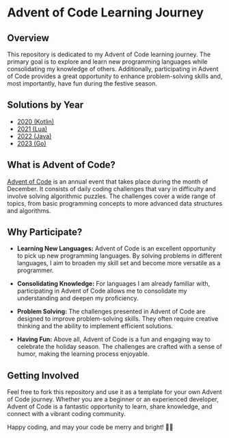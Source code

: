 # Advent of Code Learning Journey

## Overview

This repository is dedicated to my Advent of Code learning journey. The primary goal is to explore and learn new programming languages while consolidating my knowledge of others. Additionally, participating in Advent of Code provides a great opportunity to enhance problem-solving skills and, most importantly, have fun during the festive season.

## Solutions by Year

- [2020 (Kotlin)](./2020)
- [2021 (Lua)](./2021)
- [2022 (Java)](./2022)
- [2023 (Go)](./2023)

## What is Advent of Code?

[Advent of Code](https://adventofcode.com/) is an annual event that takes place during the month of December. It consists of daily coding challenges that vary in difficulty and involve solving algorithmic puzzles. The challenges cover a wide range of topics, from basic programming concepts to more advanced data structures and algorithms.

## Why Participate?

- **Learning New Languages:** Advent of Code is an excellent opportunity to pick up new programming languages. By solving problems in different languages, I aim to broaden my skill set and become more versatile as a programmer.

- **Consolidating Knowledge:** For languages I am already familiar with, participating in Advent of Code allows me to consolidate my understanding and deepen my proficiency.

- **Problem Solving:** The challenges presented in Advent of Code are designed to improve problem-solving skills. They often require creative thinking and the ability to implement efficient solutions.

- **Having Fun:** Above all, Advent of Code is a fun and engaging way to celebrate the holiday season. The challenges are crafted with a sense of humor, making the learning process enjoyable.

## Getting Involved

Feel free to fork this repository and use it as a template for your own Advent of Code journey. Whether you are a beginner or an experienced developer, Advent of Code is a fantastic opportunity to learn, share knowledge, and connect with a vibrant coding community.

Happy coding, and may your code be merry and bright! 🎄🎅

